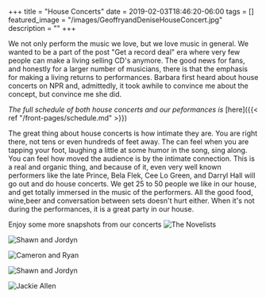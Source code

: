 +++
title =  "House Concerts"
date = 2019-02-03T18:46:20-06:00
tags = []
featured_image = "/images/GeoffryandDeniseHouseConcert.jpg"
description = ""
+++

We not only perform the music we love, but we love music in general. We wanted to be a part of the post "Get a record deal" era where very few people can make a living selling CD's anymore. The good news for fans, and honestly for a larger number of musicians, there is that the emphasis for making a living returns to performances. Barbara first heard about house concerts on NPR and, admittedly, it took awhile to convince me about the concept, but convince me she did.
<!-- more -->

_The full schedule of both house concerts and our peformances is_ [here]({{< ref "/front-pages/schedule.md" >}})

The great thing about house concerts is how intimate they are. You are right there, not tens or even hundreds of feet away. The can feel when you are tapping your foot, laughing a little at some humor in the song, sing along. You can feel how moved the audience is by the intimate connection. This is a real and organic thing, and because of it, even very well known performers like the late Prince, Bela Flek, Cee Lo Green, and Darryl Hall will go out and do house concerts. We get 25 to 50 people we like in our house, and get totally immersed in the music of the performers. All the good food, wine,beer and conversation between sets doesn't hurt either. When it's not during the performances, it is a great party in our house.

Enjoy some more snapshots from our concerts
![The Novelists](/images/thenovelists2.jpeg "The Novelists")

![Shawn and Jordyn](/images/flagship-romance-1500.jpg "Flagship Romance")

![Cameron and Ryan](/images/ryanhood-and-us-1500.jpg "Ryanhood")

![Shawn and Jordyn](/images/shawn-jordyn-outside.jpg "Outside!")

![Jackie Allen](/images/jackie_allen.jpg "Jackie Allen")
